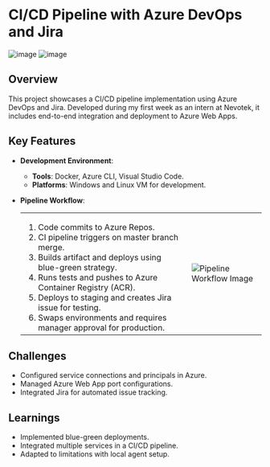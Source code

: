 # CI/CD Pipeline with Azure DevOps and Jira
![image](https://github.com/user-attachments/assets/19a4bbe5-573a-43bf-933d-b0e5bd136d28)
![image](https://github.com/user-attachments/assets/aae629da-f845-4cd5-aade-62775e51cb0a)

## Overview

This project showcases a CI/CD pipeline implementation using Azure DevOps and Jira. Developed during my first week as an intern at Nevotek, it includes end-to-end integration and deployment to Azure Web Apps.

## Key Features

- **Development Environment**:
  - **Tools**: Docker, Azure CLI, Visual Studio Code.
  - **Platforms**: Windows and Linux VM for development.

- **Pipeline Workflow**:
  <table>
    <tr>
      <td>
        <ol>
          <li>Code commits to Azure Repos.</li>
          <li>CI pipeline triggers on master branch merge.</li>
          <li>Builds artifact and deploys using blue-green strategy.</li>
          <li>Runs tests and pushes to Azure Container Registry (ACR).</li>
          <li>Deploys to staging and creates Jira issue for testing.</li>
          <li>Swaps environments and requires manager approval for production.</li>
        </ol>
      </td>
      <td>
        <img src="https://github.com/user-attachments/assets/2ec0b839-955d-486a-a4c2-1e200780c874" alt="Pipeline Workflow Image" style="max-width: 400px;">
      </td>
    </tr>
  </table>

## Challenges

- Configured service connections and principals in Azure.
- Managed Azure Web App port configurations.
- Integrated Jira for automated issue tracking.

## Learnings

- Implemented blue-green deployments.
- Integrated multiple services in a CI/CD pipeline.
- Adapted to limitations with local agent setup.
